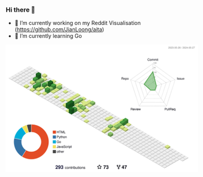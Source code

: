 ### Hi there 👋

- 🔭 I’m currently working on my Reddit Visualisation (https://github.com/JianLoong/aita)
- 🌱 I’m currently learning Go

![](./profile-3d-contrib/profile-green-animate.svg)

<!-- <div style="display: flex; flex-direction: row;">
 <img class="img" src="https://github-readme-stats.vercel.app/api?username=JianLoong&show_icons=true&layout=compact&hide_rank=true" />
 <img class="img" src="https://github-readme-stats.vercel.app/api/top-langs/?username=JianLoong&layout=compact&hide=C%23,javascript,css,scss,html" />
</div> -->

<!--
**JianLoong/jianloong** is a ✨ _special_ ✨ repository because its `README.md` (this file) appears on your GitHub profile.

Here are some ideas to get you started:

- 🔭 I’m currently working on ...
- 🌱 I’m currently learning ...
- 👯 I’m looking to collaborate on ...
- 🤔 I’m looking for help with ...
- 💬 Ask me about ...
- 📫 How to reach me: ...
- 😄 Pronouns: ...
- ⚡ Fun fact: ...
-->
